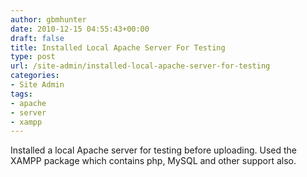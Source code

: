 ```yaml
---
author: gbmhunter
date: 2010-12-15 04:55:43+00:00
draft: false
title: Installed Local Apache Server For Testing
type: post
url: /site-admin/installed-local-apache-server-for-testing
categories:
- Site Admin
tags:
- apache
- server
- xampp
---
```


Installed a local Apache server for testing before uploading. Used the XAMPP package which contains php, MySQL and other support also.
